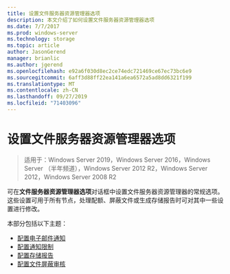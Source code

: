 ```yaml
---
title: 设置文件服务器资源管理器选项
description: 本文介绍了如何设置文件服务器资源管理器选项
ms.date: 7/7/2017
ms.prod: windows-server
ms.technology: storage
ms.topic: article
author: JasonGerend
manager: brianlic
ms.author: jgerend
ms.openlocfilehash: e92a6f030d8ec2ce74edc721469ce67ec73bc6e9
ms.sourcegitcommit: 6aff3d88ff22ea141a6ea6572a5ad8dd6321f199
ms.translationtype: MT
ms.contentlocale: zh-CN
ms.lasthandoff: 09/27/2019
ms.locfileid: "71403096"
---
```

# <a name="setting-file-server-resource-manager-options"></a>设置文件服务器资源管理器选项

> 适用于：Windows Server 2019，Windows Server 2016，Windows Server （半年频道），Windows Server 2012 R2，Windows Server 2012，Windows Server 2008 R2

可在**文件服务器资源管理器选项**对话框中设置文件服务器资源管理器的常规选项。 这些设置可用于所有节点，处理配额、屏蔽文件或生成存储报告时可对其中一些设置进行修改。

本部分包括以下主题：

-   [配置电子邮件通知](configure-email-notifications.md)
-   [配置通知限制](configure-notification-limits.md)
-   [配置存储报告](configure-storage-reports.md)
-   [配置文件屏蔽审核](configure-file-screen-audit.md)


